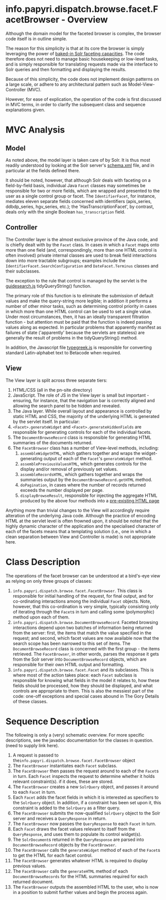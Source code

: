 info.papyri.dispatch.browse.facet.FacetBrowser - Overview
==========================================================

Although the domain model for the faceted browser is complex, the browser code itself is in outline simple.

The reason for this simplicity is that at its core the browser is simply leveraging the power of [baked-in Solr faceting capacities](http://wiki.apache.org/solr/SolrFacetingOverview "Solr faceting overview"). The code therefore does not need to manage basic housekeeping or low-level tasks, and is simply responsible for translating requests made via the interface to Solr queries and then formatting and displaying the results.

Because of this simplicity, the code does not implement design patterns on a large scale, or adhere to any architectural pattern such as Model-View-Controller (MVC). 

However, for ease of explication, the operation of the code is first discussed in MVC terms, in order to clarify the subsequent class and sequence explanations given.

MVC Analysis
============

Model
-----

As noted above, the model layer is taken care of by Solr. It is thus most readily understood by looking at the Solr server's [schema.xml](https://github.com/papyri/navigator/blob/master/pn-solr/pn-search/conf/schema.xml "schema.xml on github") file, and in particular at the fields defined there.

It should be noted, however, that although Solr deals with faceting on a field-by-field basis, individual Java `Facet` classes may sometimes be responsible for two or more fields, which are wrapped and presented to the user as a single control group or facet. The `IdentifierFacet`, for instance, mediates eleven separate fields concerned with identifiers (apis\_series, ddbdp\_series, hgv\_series, etc.); the 'HasTranscriptionFacet', by contrast, deals only with the single Boolean `has_transcription` field.

Controller
----------

The Controller layer is the almost exclusive province of the Java code, and is chiefly dealt with by the `Facet` class. In cases in which a `Facet` maps onto more than one field (and, correspondingly, more than one HTML control is often involved) private internal classes are used to break field interactions down into more tractable subgroups; examples include the `IdentifierFacet.SearchConfiguration` and `DateFacet.Terminus` classes and their subclasses.

The exception to the rule that control is managed by the servlet is the [guidesearch.js](https://github.com/papyri/navigator/blob/master/pn-site/js/guidesearch.js "guidesearch.js on github") tidyQueryString() function. 

The primary role of this function is to eliminate the submission of default values and make the query-string more legible; in addition it performs a number of other minor tasks, such as determining control priority in cases in which more than one HTML control can be used to set a single value. Under most circumstances, then, it has an ideally transparent filtration function - but attention must be paid that the function is indeed passing values along as expected. In particular problems that apparently manifest as failures of state ('apparently' because the servlets are stateless) are generally the result of problems in the tidyQueryString() method.

In addition, the Javascript file [typegreek.js](https://github.com/papyri/navigator/blob/master/pn-site/js/typegreek.js "typegreek.js on github") is responsible for converting standard Latin-alphabet text to Betacode when required.

View
----

The View layer is split across three separate tiers:

1. HTML/CSS (all in the pn-site directory)
2. JavaScript. The role of JS in the View layer is small but important - ensuring, for instance, that the navigation bar is correctly aligned and allowing the search panel to be hidden and revealed.
3. The Java layer. While overall layout and appearance is controlled by static HTML and CSS, the majority of the underlying HTML is generated by the servlet itself. In particular:
 1. `<Facet>.generateWidget` and `<Facet>.generateHiddenFields` are responsible for generating controls for each of the individual facets.
 2. The `DocumentBrowseRecord` class is responsible for generating HTML summaries of the documents returned.
 3. The `FacetBrowser` class has a number of View-level methods, including:
     1. `assembleWidgetHTML`, which gathers together and wraps the widget-generating output of each of the `Facet`'s `generateWidget` method.
     2. `assemblePreviousValuesHTML`, which generates controls for the display and/or removal of previously set values.
     3. `assembleRecordsHTML`, which gathers together and wraps the summaries output by the `DocumentBrowseRecord.getHTML` method.
     4. `doPagination`, in cases where the number of records returned exceeds the number displayed per page.
     5. `displayBrowseResult`, responsible for injecting the aggregate HTML produced by the above four methods into a [pre-existing HTML page](https://github.com/papyri/navigator/blob/master/pn-site/facetbrowse.html "facetbrowse.html on github")
    	
Anything more than trivial changes to the View will accordingly require alteration of the underlying Java code. Although the practice of encoding HTML at the servlet level is often frowned upon, it should be noted that the highly dynamic character of the application and the specialised character of each of the facets means that a templating solution (i.e., one in which a clean separation between View and Controller is made) is not appropriate here.

Class Description
=================

The operations of the facet browser can be understood at a bird's-eye view as relying on only three groups of classes:

1. `info.papyri.dispatch.browse.facet.FacetBrowser`. This class is responsible for initial handling of the request, for final output, and for co-ordinating interactions among the individual `Facet` objects. Note, however, that this co-ordination is very simple, typically consisting only of iterating through the `Facet`s in turn and calling some (polymorphic) method upon each of them.
2. `info.papyri.dispatch.browse.DocumentBrowseRecord`. Faceted browsing interactions depend upon two batches of information being returned from the server: first, the items that match the value specified in the request; and second, which facet values are now available now that the search scope has been narrowed to this set of items. The `DocumentBrowseRecord` class is concerned with the first group - the items retrieved. The `FacetBrowser`, in other words, parses the response it gets from the Solr server into `DocumentBrowseRecord` objects, which are responsible for their own HTML output and formatting.
3. `info.papyri.dispatch.browse.facet.Facet` and its subclasses. This is where most of the action takes place: each `Facet` subclass is responsible for knowing what fields in the model it relates to, how these fields should be processed, how they should be displayed, and what controls are appropriate to them. This is also the messiest part of the code: one-off exceptions and special cases abound in The Gory Details of these classes.

Sequence Description
====================

The following is only a (very) schematic overview. For more specific descriptions, see the javadoc documentation for the classes in question. (need to supply link here).

1. A request is passed to the`info.papyri.dispatch.browse.facet.FacetBrowser`  object
2. The `FacetBrowser` instantiates each `Facet` subclass.
3. The `FacetBrowser` then passes the request around to each of the `Facet`s in turn. Each `Facet` inspects the request to determine whether it holds relevant constraint(s). if it does, these are stored.
4. The `FacetBrowser` creates a new `SolrQuery` object, and passes it around to each `Facet` in turn.
5. Each `Facet` adds the facet fields in which it is interested as specifiers to the `SolrQuery` object. In addition, if a constraint has been set upon it, this constraint is added to the `SolrQuery` as a filter query.
6. The `FacetBrowser` submits the now-qualified `SolrQuery` object to the Solr server and receives a `QueryResponse` in return.
7. The `FacetBrowser` now passes the `QueryResponse` to each `Facet` in turn.
8. Each `Facet` draws the facet values relevant to itself from the `QueryResponse`, and uses them to populate its control widget(s).
9. The `SolrDocument`s returned in the `QueryResponse` are parsed into `DocumentBrowseRecord` objects by the `FacetBrowser`.
10. The `FacetBrowser` calls the `generateWidget` method of each of the `Facet`s to get the HTML for each facet control.
11. The `FacetBrowser` generates whatever HTML is required to display previous values.
12. The `FacetBrowser` calls the `generateHTML` method of each `DocumentBrowseRecords` for the HTML summaries required for each returned document.
13. The `FacetBrowser` outputs the assembled HTML to the user, who is now in a position to submit further values and begin the process again.
